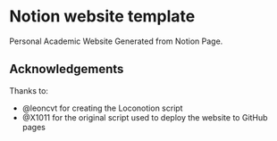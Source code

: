 # Notion website template

Personal Academic Website Generated from Notion Page. 

## Acknowledgements

Thanks to:
- @leoncvt for creating the Loconotion script
- @X1011 for the original script used to deploy the website to GitHub pages
